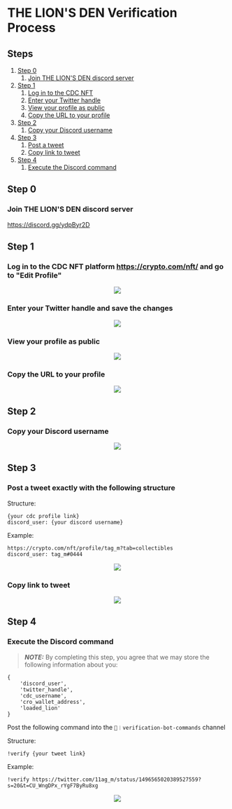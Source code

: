 # THE LION'S DEN Verification Process

## Steps
1. [Step 0](#step0)
    1. [Join THE LION'S DEN discord server](#step01)
2. [Step 1](#step1)
    1. [Log in to the CDC NFT](#step11)
    2. [Enter your Twitter handle](#step12)
    3. [View your profile as public](#step13)
    4. [Copy the URL to your profile](#step14)
2. [Step 2](#step2)
    1. [Copy your Discord username](#step21)
3. [Step 3](#step3)
    1. [Post a tweet](#step31)
    2. [Copy link to tweet](#step32)
4. [Step 4](#step4)
    1. [Execute the Discord command](#step41)

## Step 0 <a name="step0"></a>
### Join THE LION'S DEN discord server <a name="step01"></a>

https://discord.gg/ydpByr2D 

## Step 1 <a name="step1"></a>
### Log in to the CDC NFT platform https://crypto.com/nft/ and go to "Edit Profile" <a name="step11"></a>

<p align="center">
  <img src="https://user-images.githubusercontent.com/98609855/155387837-16e7bf86-698a-4764-9cb5-0ef4979df447.png">
</p>

### Enter your Twitter handle and save the changes <a name="step12"></a>

<p align="center">
  <img src="https://user-images.githubusercontent.com/98609855/155388258-8bc01ffa-576c-4258-9f6c-bd99c82ea909.png">
</p>

### View your profile as public <a name="step13"></a>

<p align="center">
  <img src="https://user-images.githubusercontent.com/98609855/155389115-3749d752-839d-450d-922d-3ddadc446ca3.png">
</p>

### Copy the URL to your profile <a name="step14"></a>

<p align="center">
  <img src="https://user-images.githubusercontent.com/98609855/155389398-f6b58245-c38b-4c8f-8249-748ee3ad490d.png">
</p>

## Step 2 <a name="step2"></a>
### Copy your Discord username <a name="step21"></a>

<p align="center">
  <img src="https://user-images.githubusercontent.com/98609855/155390300-5c5be96c-49e2-44f6-963b-216b36570b6f.gif">
</p>

## Step 3 <a name="step3"></a>
### Post a tweet exactly with the following structure <a name="step31"></a>
Structure:
```
{your cdc profile link}
discord_user: {your discord username}
```

Example:
```
https://crypto.com/nft/profile/tag_m?tab=collectibles
discord_user: tag_m#0444
```

<p align="center">
  <img src="https://user-images.githubusercontent.com/98609855/155391523-fcd4f4bd-8303-496c-aa1d-1b871462ff30.png">
</p>

### Copy link to tweet <a name="step32"></a>

<p align="center">
  <img src="https://user-images.githubusercontent.com/98609855/155391573-73d09da6-f3d8-4f03-85f0-56cb74b34573.png">
</p>


## Step 4 <a name="step4"></a>
### Execute the Discord command <a name="step41"></a>
> **_NOTE:_**  By completing this step, you agree that we may store the following information about you: 
```
{
    'discord_user',
    'twitter_handle',
    'cdc_username',
    'cro_wallet_address',
    'loaded_lion'
}
```


Post the following command into the ```🤖︱verification-bot-commands``` channel

Structure:

```!verify {your tweet link}```

Example:

```!verify https://twitter.com/11ag_m/status/1496565020389527559?s=20&t=CU_WngDPx_rYgF7ByRu8xg```

<p align="center">
  <img src="https://user-images.githubusercontent.com/98609855/155393285-083a3b21-922e-490e-bbe4-715ff4c249f7.png">
</p>


